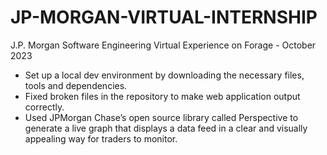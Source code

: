 # JP-MORGAN-VIRTUAL-INTERNSHIP
J.P. Morgan Software Engineering Virtual Experience on Forage - October 2023

 * Set up a local dev environment by downloading the necessary files, tools and
   dependencies.
 * Fixed broken files in the repository to make web application output
   correctly.
 * Used JPMorgan Chase’s open source library called Perspective to generate a
   live graph that displays a data feed in a clear and visually appealing way
   for traders to monitor.
